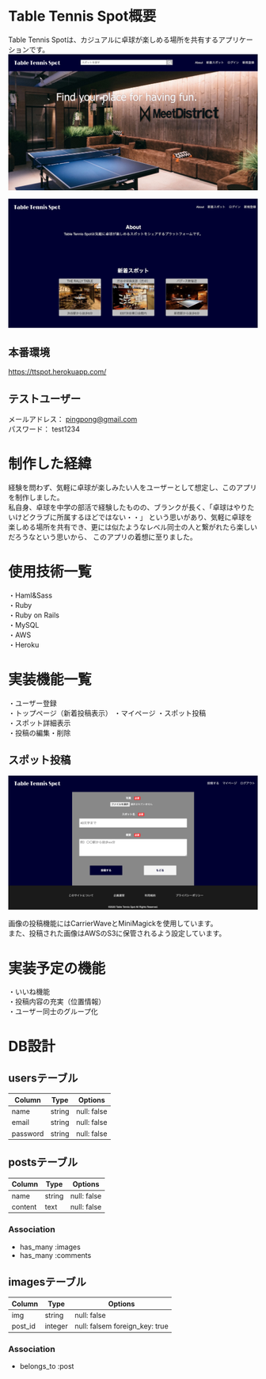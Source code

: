 # Table Tennis Spot概要
Table Tennis Spotは、カジュアルに卓球が楽しめる場所を共有するアプリケーションです。
![サンプル](ttspot-top.jpg)

![サンプル](TT-spot2.jpg)

## 本番環境
https://ttspot.herokuapp.com/

## テストユーザー
メールアドレス： pingpong@gmail.com  
パスワード： test1234

# 制作した経緯
経験を問わず、気軽に卓球が楽しみたい人をユーザーとして想定し、このアプリを制作しました。  
私自身、卓球を中学の部活で経験したものの、ブランクが長く、「卓球はやりたいけどクラブに所属するほどではない・・」
という思いがあり、気軽に卓球を楽しめる場所を共有でき、更には似たようなレベル同士の人と繋がれたら楽しいだろうなという思いから、
このアプリの着想に至りました。

# 使用技術一覧
・Haml&Sass  
・Ruby  
・Ruby on Rails  
・MySQL  
・AWS  
・Heroku

# 実装機能一覧
・ユーザー登録  
・トップページ（新着投稿表示） 
・マイページ
・スポット投稿  
・スポット詳細表示  
・投稿の編集・削除  

## スポット投稿

![サンプル](post.png) 
  
画像の投稿機能にはCarrierWaveとMiniMagickを使用しています。  
また、投稿された画像はAWSのS3に保管されるよう設定しています。

# 実装予定の機能 
・いいね機能  
・投稿内容の充実（位置情報）  
・ユーザー同士のグループ化  

# DB設計

## usersテーブル
|Column|Type|Options|
|------|----|-------|
|name|string|null: false|
|email|string|null: false|
|password|string|null: false|

## postsテーブル
|Column|Type|Options|
|------|----|-------|
|name|string|null: false|
|content|text|null: false|

### Association
- has_many :images
- has_many :comments

## imagesテーブル
|Column|Type|Options|
|------|----|-------|
|img|string|null: false|
|post_id|integer|null: falsem foreign_key: true|
### Association
- belongs_to :post
